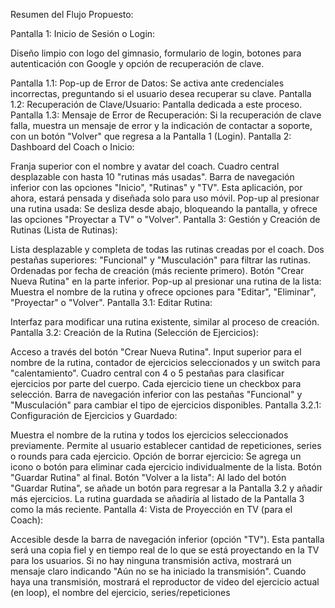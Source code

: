 Resumen del Flujo Propuesto:

Pantalla 1: Inicio de Sesión o Login:

Diseño limpio con logo del gimnasio, formulario de login, botones para autenticación con Google y opción de recuperación de clave.

Pantalla 1.1: Pop-up de Error de Datos: Se activa ante credenciales incorrectas, preguntando si el usuario desea recuperar su clave.
Pantalla 1.2: Recuperación de Clave/Usuario: Pantalla dedicada a este proceso.
Pantalla 1.3: Mensaje de Error de Recuperación: Si la recuperación de clave falla, muestra un mensaje de error y la indicación de contactar a soporte, con un botón "Volver" que regresa a la Pantalla 1 (Login).
Pantalla 2: Dashboard del Coach o Inicio:

Franja superior con el nombre y avatar del coach.
Cuadro central desplazable con hasta 10 "rutinas más usadas".
Barra de navegación inferior con las opciones "Inicio", "Rutinas" y "TV". Esta aplicación, por ahora, estará pensada y diseñada solo para uso móvil.
Pop-up al presionar una rutina usada: Se desliza desde abajo, bloqueando la pantalla, y ofrece las opciones "Proyectar a TV" o "Volver".
Pantalla 3: Gestión y Creación de Rutinas (Lista de Rutinas):

Lista desplazable y completa de todas las rutinas creadas por el coach.
Dos pestañas superiores: "Funcional" y "Musculación" para filtrar las rutinas.
Ordenadas por fecha de creación (más reciente primero).
Botón "Crear Nueva Rutina" en la parte inferior.
Pop-up al presionar una rutina de la lista: Muestra el nombre de la rutina y ofrece opciones para "Editar", "Eliminar", "Proyectar" o "Volver".
Pantalla 3.1: Editar Rutina:

Interfaz para modificar una rutina existente, similar al proceso de creación.
Pantalla 3.2: Creación de la Rutina (Selección de Ejercicios):

Acceso a través del botón "Crear Nueva Rutina".
Input superior para el nombre de la rutina, contador de ejercicios seleccionados y un switch para "calentamiento".
Cuadro central con 4 o 5 pestañas para clasificar ejercicios por parte del cuerpo.
Cada ejercicio tiene un checkbox para selección.
Barra de navegación inferior con las pestañas "Funcional" y "Musculación" para cambiar el tipo de ejercicios disponibles.
Pantalla 3.2.1: Configuración de Ejercicios y Guardado:

Muestra el nombre de la rutina y todos los ejercicios seleccionados previamente.
Permite al usuario establecer cantidad de repeticiones, series o rounds para cada ejercicio.
Opción de borrar ejercicio: Se agrega un icono o botón para eliminar cada ejercicio individualmente de la lista.
Botón "Guardar Rutina" al final.
Botón "Volver a la lista": Al lado del botón "Guardar Rutina", se añade un botón para regresar a la Pantalla 3.2 y añadir más ejercicios.
La rutina guardada se añadiría al listado de la Pantalla 3 como la más reciente.
Pantalla 4: Vista de Proyección en TV (para el Coach):

Accesible desde la barra de navegación inferior (opción "TV").
Esta pantalla será una copia fiel y en tiempo real de lo que se está proyectando en la TV para los usuarios.
Si no hay ninguna transmisión activa, mostrará un mensaje claro indicando "Aún no se ha iniciado la transmisión".
Cuando haya una transmisión, mostrará el reproductor de video del ejercicio actual (en loop), el nombre del ejercicio, series/repeticiones

